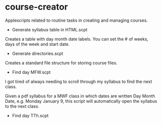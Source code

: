 course-creator
==============

Applescripts related to routine tasks in creating and managing courses.

* Generate syllabus table in HTML.scpt

Creates a table with day month date labels.  You can set the # of weeks, days of the week and start date.

* Generate directories.scpt

Creates a standard file structure for storing course files.

* Find day MFW.scpt

I got tired of always needing to scroll through my syllabus to find the next class.

Given a pdf syllabus for a MWF class in which dates are written Day Month Date, e.g. Monday January 9,
this script will automatically open the syllabus to the next class.

* Find day TTh.scpt
